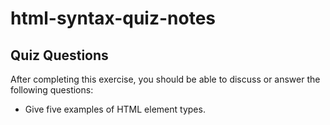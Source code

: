 # html-syntax-quiz-notes

## Quiz Questions

After completing this exercise, you should be able to discuss or answer the following questions:

- Give five examples of HTML element types.
<p> <h1> <head> <body> <title>
- What is the purpose of HTML attributes?
  Attributes contain extra information about the element that will not appear in the content.
- Give an example of an HTML entity (escape character).
  Left parantheses would be &lpar;

## Notes

All student notes should be written here.

How to write `Code Examples` in markdown

for JS:

```javascript
const data = 'Howdy';
```

for HTML:

```html
<div>
  <p>This is text content</p>
</div>
```

for CSS:

```css
div {
  width: 100%;
}
```

